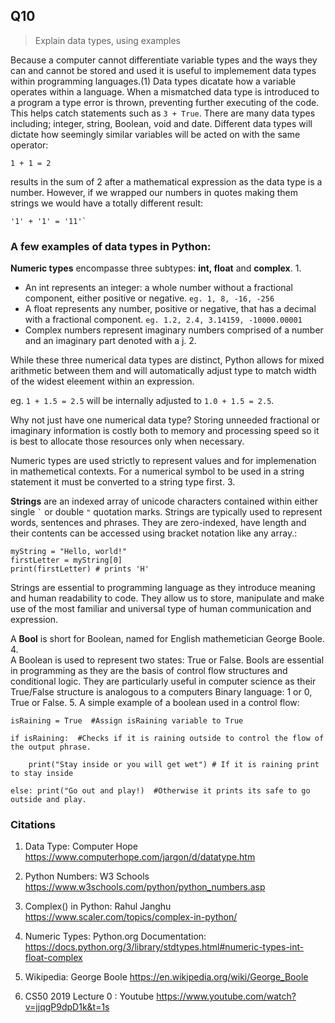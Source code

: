 ## Q10

>Explain data types, using examples

Because a computer cannot differentiate variable types and the ways they can and cannot be stored and used it is useful to implemement data types within programming languages.(1) Data types dicatate how a variable operates within a language. When a mismatched data type is introduced to a program a type error is thrown, preventing further executing of the code. This helps catch statements such as ```3 + True```. There are many data types including; integer, string, Boolean, void and date.  Different data types will dictate how seemingly similar variables will be acted on with the same operator: 
```
1 + 1 = 2
```
results in the sum of 2 after a mathematical expression as the data type is a number. However, if we wrapped our numbers in quotes making them strings we would have a totally different result:
```
'1' + '1' = '11'`
```

### A few examples of data types in Python: 


**Numeric types** encompasse three subtypes: **int, float** and **complex**. 1. 

- An int represents an integer: a whole number without a fractional component, either positive or negative.  ```eg. 1, 8, -16, -256```
- A float represents any number, positive or negative, that has a decimal with a fractional component. 
```eg. 1.2, 2.4, 3.14159, -10000.00001```
- Complex numbers represent imaginary numbers comprised of a number and an imaginary part denoted with a j. 2.  

While these three numerical data types are distinct, Python allows for mixed arithmetic between them and will automatically adjust type to match width of the widest eleement within an expression.  

eg. ```1 + 1.5 = 2.5```  will be internally adjusted to ```1.0 + 1.5 = 2.5```.  

Why not just have one numerical data type? Storing unneeded fractional or imaginary information is costly both to memory and processing speed so it is best to allocate those resources only when necessary.

Numeric types are used strictly to represent values and for implemenation in mathemetical contexts. For a numerical symbol to be used in a string statement it must be converted to a string type first. 3. 


**Strings** are an indexed array of unicode characters contained within either single ``` ` ``` or double ``` " ``` quotation marks. Strings are typically used to represent words, sentences and phrases. They are zero-indexed, have length and their contents can be accessed using bracket notation like any array.: 
``` 
myString = "Hello, world!"
firstLetter = myString[0] 
print(firstLetter) # prints 'H'
 ```
 Strings are essential to programming language as they introduce meaning and human readability to code. They allow us to store, manipulate and make use of the most familiar and universal type of human communication and expression.  

A **Bool** is short for Boolean, named for English mathemetician George Boole. 4.  
A Boolean is used to represent two states: True or False. Bools are essential in programming as they are the basis of control flow structures and conditional logic. They are particularly useful in computer science as their True/False structure is analogous to a computers Binary language: 1 or 0, True or False.  5.
A simple example of a boolean used in a control flow: 
``` 
isRaining = True  #Assign isRaining variable to True
   
if isRaining:  #Checks if it is raining outside to control the flow of the output phrase.  

    print("Stay inside or you will get wet") # If it is raining print to stay inside

else: print("Go out and play!)  #Otherwise it prints its safe to go outside and play.

```  


  
   


  
### Citations





1. Data Type: Computer Hope https://www.computerhope.com/jargon/d/datatype.htm

1. Python Numbers: W3 Schools https://www.w3schools.com/python/python_numbers.asp

2. Complex() in Python: Rahul Janghu https://www.scaler.com/topics/complex-in-python/

3. Numeric Types: Python.org Documentation: https://docs.python.org/3/library/stdtypes.html#numeric-types-int-float-complex

4. Wikipedia: George Boole https://en.wikipedia.org/wiki/George_Boole

5. CS50 2019 Lecture 0 : Youtube https://www.youtube.com/watch?v=jjqgP9dpD1k&t=1s




